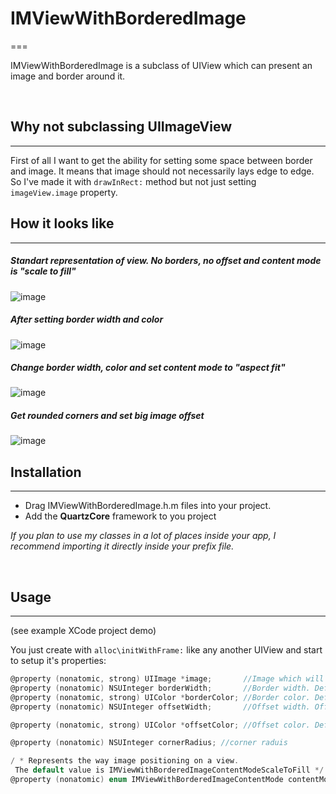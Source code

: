# IMViewWithBorderedImage
===

IMViewWithBorderedImage is a subclass of UIView which can present an image and border around it. 
  
&nbsp;
## Why not subclassing UIImageView
___
First of all I want to get the ability for setting some space between border and image. It means that image should not necessarily lays edge to edge. So I've made it with `drawInRect:` method but not just setting `imageView.image` property.

## How it looks like
___

##### Standart representation of view. No borders, no offset and content mode is "scale to fill"

![image](http://f.cl.ly/items/1Z0D041c3b002R2v1T3n/Копия%20Photo%205.jpg)
&nbsp;

##### After setting border width and color

![image](http://f.cl.ly/items/0q3c0H030n0E0n0K0i32/Копия%20Photo%201.jpg)

##### Change border width, color and set content mode to "aspect fit"
![image](http://f.cl.ly/items/2T11141J1k3i0K2y4704/Копия%20Photo%203.jpg)

##### Get rounded corners and set big image offset
![image](http://f.cl.ly/items/3s001G3t33260z0T2J2K/Копия%20Photo%204.jpg)




## Installation
___
	  
* Drag IMViewWithBorderedImage.h\.m files into your project.
* Add the **QuartzCore** framework to you project

*If you plan to use my classes in a lot of places inside your app, I recommend importing it directly inside your prefix file.*

&nbsp;
## Usage
___
(see example XCode project demo)

You just create with `alloc\initWithFrame:` like any another UIView and start to setup it's properties:

```objective-c
@property (nonatomic, strong) UIImage *image;       //Image which will be added to center of view
@property (nonatomic) NSUInteger borderWidth;       //Border width. Default is 0;
@property (nonatomic, strong) UIColor *borderColor; //Border color. Default color is black
@property (nonatomic) NSUInteger offsetWidth;       //Offset width. Offset looks like another border, which always sticks around image

@property (nonatomic, strong) UIColor *offsetColor; //Offset color. Default color is white and it's the same as background color of a view

@property (nonatomic) NSUInteger cornerRadius; //corner raduis

/ * Represents the way image positioning on a view.
 The default value is IMViewWithBorderedImageContentModeScaleToFill */
@property (nonatomic) enum IMViewWithBorderedImageContentMode contentMode; 
```